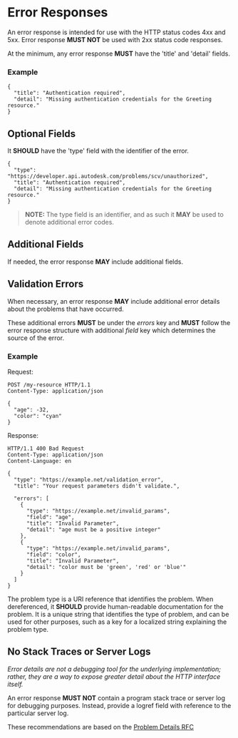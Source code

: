 # Error Responses

An error response is intended for use with the HTTP status codes 4xx and 5xx. Error response **MUST NOT** be used with 2xx status code responses.

At the minimum, any error response **MUST** have the 'title' and 'detail' fields.

### Example

    {
      "title": "Authentication required",
      "detail": "Missing authentication credentials for the Greeting resource."
    }

## Optional Fields

It **SHOULD** have the 'type' field with the identifier of the error.

    {
      "type": "https://developer.api.autodesk.com/problems/scv/unauthorized",
      "title": "Authentication required",
      "detail": "Missing authentication credentials for the Greeting resource."
    }
> **NOTE:** The type field is an identifier, and as such it **MAY** be used to denote additional error codes.

## Additional Fields

If needed, the error response **MAY** include additional fields.

## Validation Errors

When necessary, an error response **MAY** include additional error details about the problems that have occurred.

These additional errors **MUST** be under the *errors* key and **MUST** follow the error response structure with additional *field* key which determines the source of the error.

### Example

Request:

    POST /my-resource HTTP/1.1  
    Content-Type: application/json
     
    {  
      "age": -32,  
      "color": "cyan"  
    }

Response:

    HTTP/1.1 400 Bad Request
    Content-Type: application/json
    Content-Language: en
     
    {
      "type": "https://example.net/validation_error",
      "title": "Your request parameters didn't validate.",
 
      "errors": [
        {
          "type": "https://example.net/invalid_params",
          "field": "age",
          "title": "Invalid Parameter",
          "detail": "age must be a positive integer"
        },
        {
          "type": "https://example.net/invalid_params",
          "field": "color",
          "title": "Invalid Parameter",
          "detail": "color must be 'green', 'red' or 'blue'"
        }
      ]
    }

The problem type is a URI reference that identifies the  problem.  When dereferenced, it __SHOULD__ provide human-readable documentation for the problem. It is a unique string that identifies the type of problem, and can be used for other purposes, such as a key for a localized string explaining the problem type.

## No Stack Traces or Server Logs

*Error details are not a debugging tool for the underlying implementation; rather, they are a way to expose greater detail about the HTTP interface itself.*

An error response **MUST NOT** contain a program stack trace or server log for debugging purposes. Instead, provide a logref field with reference to the particular server log.

These recommendations are based on the [Problem Details RFC](https://tools.ietf.org/html/rfc7807)
